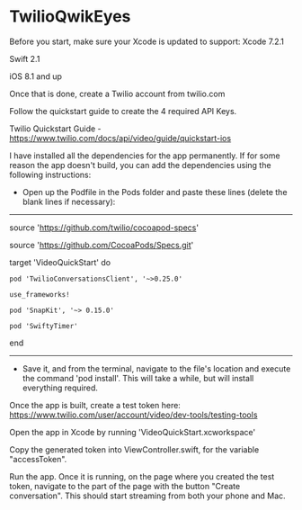# TwilioQwikEyes

Before you start, make sure your Xcode is updated to support:
Xcode 7.2.1

Swift 2.1

iOS 8.1 and up

Once that is done, create a Twilio account from twilio.com

Follow the quickstart guide to create the 4 required API Keys.

Twilio Quickstart Guide - https://www.twilio.com/docs/api/video/guide/quickstart-ios

I have installed all the dependencies for the app permanently. If for some reason the app doesn't build, you can add the dependencies using the following instructions:

- Open up the Podfile in the Pods folder and paste these lines (delete the blank lines if necessary):

___________________________________________________________________

source 'https://github.com/twilio/cocoapod-specs'

source 'https://github.com/CocoaPods/Specs.git'

target 'VideoQuickStart' do

    pod 'TwilioConversationsClient', '~>0.25.0'

    use_frameworks!

    pod 'SnapKit', '~> 0.15.0'

    pod 'SwiftyTimer'

end

___________________________________________________________________


- Save it, and from the terminal, navigate to the file's location and execute the command 'pod install'. This will take a while, but will install everything required.

Once the app is built, create a test token here: https://www.twilio.com/user/account/video/dev-tools/testing-tools

Open the app in Xcode by running 'VideoQuickStart.xcworkspace'

Copy the generated token into ViewController.swift, for the variable "accessToken".

Run the app. Once it is running, on the page where you created the test token, navigate to the part of the page with the button "Create conversation". This should start streaming from both your phone and Mac.
